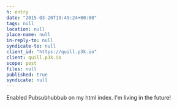 ```yaml
---
h: entry
date: "2015-03-20T19:49:24+00:00"
tags: null
location: null
place-name: null
in-reply-to: null
syndicate-to: null
client_id: "https://quill.p3k.io"
client: quill.p3k.io
scope: post
files: null
published: true
syndicate: null
---
```

Enabled Pubsubhubbub on my html index.  I'm living in the future!
